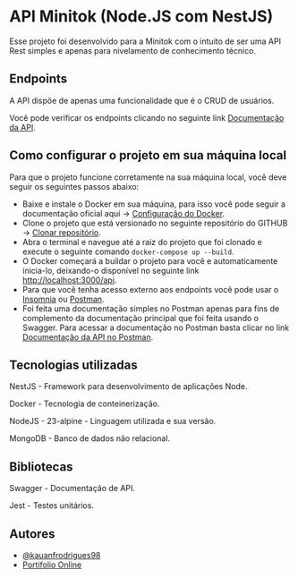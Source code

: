 
# API Minitok (Node.JS com NestJS)

Esse projeto foi desenvolvido para a Minitok com o intuito de ser uma API Rest simples e apenas para nivelamento de conhecimento técnico.

## Endpoints

A API dispõe de apenas uma funcionalidade que é o CRUD de usuários.

Você pode verificar os endpoints clicando no seguinte link [Documentação da API](https://localhost:3000/api).

## Como configurar o projeto em sua máquina local

Para que o projeto funcione corretamente na sua máquina local, você deve seguir os seguintes passos abaixo:

- Baixe e instale o Docker em sua máquina, para isso você pode seguir a documentação oficial aqui -> [Configuração do Docker](https://docs.docker.com/desktop/).
- Clone o projeto que está versionado no seguinte repositório do GITHUB -> [Clonar repositório](https://github.com/kauanfrodrigues98/minitok_api).
- Abra o terminal e navegue até a raiz do projeto que foi clonado e execute o seguinte comando `docker-compose up --build`.
- O Docker começará a buildar o projeto para você e automaticamente inicia-lo, deixando-o disponível no seguinte link [http://localhost:3000/api](http://localhost:3000/api).
- Para que você tenha acesso externo aos endpoints você pode usar o [Insomnia](https://insomnia.rest/download) ou [Postman](https://www.postman.com/).
- Foi feita uma documentação simples no Postman apenas para fins de complemento da documentação principal que foi feita usando o Swagger. Para acessar a documentação no Postman basta clicar no link [Documentação da API no Postman](https://documenter.getpostman.com/view/13172288/2sB2qi8xVz).

## Tecnologias utilizadas

NestJS - Framework para desenvolvimento de aplicações Node.

Docker - Tecnologia de conteinerização.

NodeJS - 23-alpine - Linguagem utilizada e sua versão.

MongoDB - Banco de dados não relacional.

## Bibliotecas

Swagger - Documentação de API.

Jest - Testes unitários.

## Autores

- [@kauanfrodrigues98](https://www.github.com/kauanfrodrigues98)
- [Portifolio Online](https://kauan-rodrigues.vercel.app)

